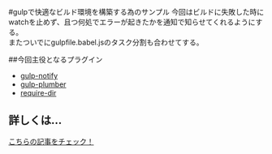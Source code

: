 #gulpで快適なビルド環境を構築する為のサンプル
今回はビルドに失敗した時にwatchを止めず、且つ何処でエラーが起きたかを通知で知らせてくれるようにする。  
またついでにgulpfile.babel.jsのタスク分割も合わせてする。

##今回主役となるプラグイン
- [gulp-notify](https://github.com/mikaelbr/gulp-notify)
- [gulp-plumber](https://github.com/floatdrop/gulp-plumber)
- [require-dir](https://github.com/aseemk/requireDir)

## 詳しくは...
[こちらの記事をチェック！](https://github.com/aseemk/requireDir)
